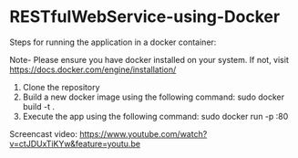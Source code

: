 # RESTfulWebService-using-Docker

Steps for running the application in a docker container:

Note- Please ensure you have docker installed on your system. If not, visit https://docs.docker.com/engine/installation/

1. Clone the repository
2. Build a new docker image using the following command:
   sudo docker build -t <myimagename> .
3. Execute the app using the following command:
   sudo docker run -p <port>:80 <myimagename>


Screencast video: https://www.youtube.com/watch?v=ctJDUxTiKYw&feature=youtu.be
